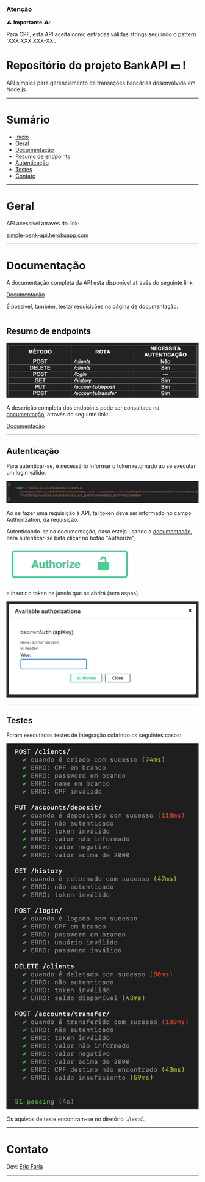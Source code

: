 ### Atenção
⚠️ **Importante** ⚠️:

Para CPF, esta API aceita como entradas válidas strings seguindo o pattern 'XXX.XXX.XXX-XX'.

# Repositório do projeto BankAPI 💵 !

API simples para gerenciamento de transações bancárias desenvolvida em Node.js.


---

# Sumário

- [Início](#repositório-do-projeto-bankapi)
- [Geral](#geral)
- [Documentação](#documentação)
- [Resumo de endpoints](#resumo-de-endpoints)
- [Autenticação](#autenticação)
- [Testes](#testes)
- [Contato](#contato)


---

# Geral

API acessível através do link: 

[simple-bank-api.herokuapp.com](https://simple-bank-api.herokuapp.com/)

---

# Documentação

A documentação completa da API está disponível através do seguinte link:

[Documentação](https://simple-bank-api.herokuapp.com/api-docs/) 

É possível, também, testar requisições na página de documentação.

---

## Resumo de endpoints

![Endpoints](./public/endpoints.png)

A descrição completa dos endpoints pode ser consultada na [documentação](#documentação), através do seguinte link: 

[Documentação](https://simple-bank-api.herokuapp.com/api-docs/) 

---

## Autenticação

Para autenticar-se, é necessário informar o token retornado ao se executar um login válido.

![Token](./public/token.png)

Ao se fazer uma requisição à API, tal token deve ser informado no campo Authorization, da requisição.

Autenticando-se na documentação, caso esteja usando a [documentação](#documentação), para autenticar-se bata clicar no botão "Authorize",

![Button](./public/btn.png)

e inserir o token na janela que se abrirá (sem aspas).

![Authorize](./public/auth.png)

---

## Testes

Foram executados testes de integração cobrindo os seguintes casos:

![Testes](./public/tests.png)

Os aquivos de teste encontram-se no diretório './tests'.

---

# Contato

Dev: [Eric Faria](mailto:ericdeofaria@gmail.com)

---
